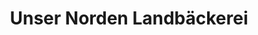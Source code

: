---
title: "Unser Norden Landbäckerei"
url: /schoenberg-holstein/unser-norden-landbaeckerei/
shop: Bäckerei
---